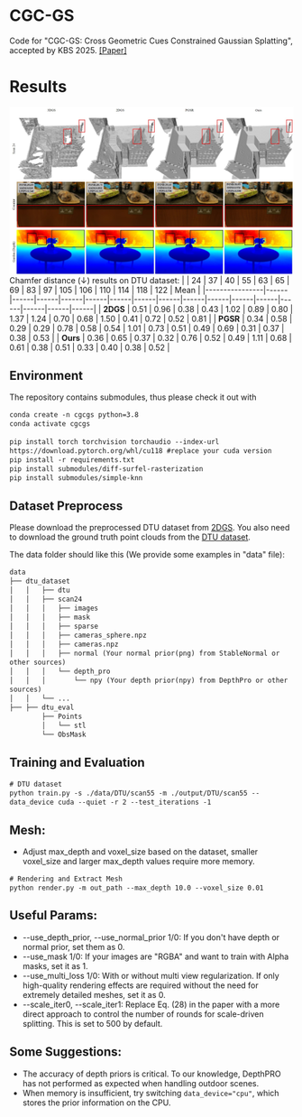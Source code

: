 # CGC-GS
Code for "CGC-GS: Cross Geometric Cues Constrained Gaussian Splatting", accepted by KBS 2025. [[Paper]](https://doi.org/10.1016/j.knosys.2025.114630) 
# Results
 ![](./images/f1.jpg "Our results on public datasets.")
 Chamfer distance (↓) results on DTU dataset:
|                | 24   | 37   | 40   | 55   | 63   | 65   | 69   | 83   | 97   | 105  | 106  | 110  | 114  | 118  | 122  | Mean |
|----------------|------|------|------|------|------|------|------|------|------|------|------|------|------|------|------|------|
| **2DGS**       | 0.51 | 0.96 | 0.38 | 0.43 | 1.02 | 0.89 | 0.80 | 1.37 | 1.24 | 0.70 | 0.68 | 1.50 | 0.41 | 0.72 | 0.52 | 0.81 |
| **PGSR**       | 0.34 | 0.58 | 0.29 | 0.29 | 0.78 | 0.58 | 0.54 | 1.01 | 0.73 | 0.51 | 0.49 | 0.69 | 0.31 | 0.37 | 0.38 | 0.53 |
| **Ours**       | 0.36 | 0.65 | 0.37 | 0.32 | 0.76 | 0.52 | 0.49 | 1.11 | 0.68 | 0.61 | 0.38 | 0.51 | 0.33 | 0.40 | 0.38 | 0.52 |

## Environment

The repository contains submodules, thus please check it out with 
```shell
conda create -n cgcgs python=3.8
conda activate cgcgs

pip install torch torchvision torchaudio --index-url https://download.pytorch.org/whl/cu118 #replace your cuda version
pip install -r requirements.txt
pip install submodules/diff-surfel-rasterization
pip install submodules/simple-knn
```
## Dataset Preprocess
Please download the preprocessed DTU dataset from [2DGS](https://surfsplatting.github.io/). You also need to download the ground truth point clouds from the [DTU dataset](https://roboimagedata.compute.dtu.dk/?page_id=36). 

The data folder should like this (We provide some examples in "data" file):
```shell
data
├── dtu_dataset
│   │   ├── dtu
│   │   ├── scan24
│   │   │   ├── images
│   │   │   ├── mask
│   │   │   ├── sparse
│   │   │   ├── cameras_sphere.npz
│   │   │   ├── cameras.npz
│   │   │   ├── normal (Your normal prior(png) from StableNormal or other sources)
│   │   │   └── depth_pro 
│   │   │       └── npy (Your depth prior(npy) from DepthPro or other sources)
│   │   └── ...
├── ├── dtu_eval
        ├── Points
        │   └── stl
        └── ObsMask

```

## Training and Evaluation
```shell
# DTU dataset
python train.py -s ./data/DTU/scan55 -m ./output/DTU/scan55 --data_device cuda --quiet -r 2 --test_iterations -1
```

## Mesh:
- Adjust max_depth and voxel_size based on the dataset, smaller voxel_size and larger max_depth values require more memory.
```shell
# Rendering and Extract Mesh
python render.py -m out_path --max_depth 10.0 --voxel_size 0.01
```

## Useful Params:
- --use_depth_prior, --use_normal_prior 1/0: If you don't have depth or normal prior, set them as 0.
- --use_mask 1/0: If your images are "RGBA" and want to train with Alpha masks, set it as 1.
- --use_multi_loss 1/0: With or without multi view regularization. If only high-quality rendering effects are required without the need for extremely detailed meshes, set it as 0.
- --scale_iter0, --scale_iter1: Replace Eq. (28) in the paper with a more direct approach to control the number of rounds for scale-driven splitting. This is set to 500 by default.

## Some Suggestions:
- The accuracy of depth priors is critical. To our knowledge, DepthPRO has not performed as expected when handling outdoor scenes.
- When memory is insufficient, try switching `data_device="cpu"`, which stores the prior information on the CPU.